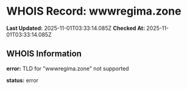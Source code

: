# WHOIS Record: wwwregima.zone

**Last Updated:** 2025-11-01T03:33:14.085Z
**Checked At:** 2025-11-01T03:33:14.085Z

## WHOIS Information

**error:** TLD for "wwwregima.zone" not supported

**status:** error

